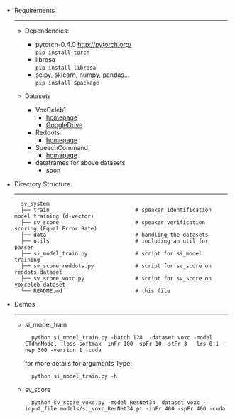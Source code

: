 * Requirements

    ----------
    
    * Dependencies:
        * pytorch-0.4.0  http://pytorch.org/  
            `pip install torch`
        * librosa  
            `pip install librosa`
        * scipy, sklearn, numpy, pandas...  
            `pip install $package`
   
    * Datasets  
        * VoxCeleb1
            - [homepage](http://www.robots.ox.ac.uk/~vgg/data/voxceleb/) 
            - [GoogleDrive](https://drive.google.com/drive/folders/1__Ob2AUuAdzVDRCVhKtKSvGmTKHUKTuR)
        * Reddots   
            - [homepage](https://sites.google.com/site/thereddotsproject/)
        * SpeechCommand
            - [homapage](https://ai.googleblog.com/2017/08/launching-speech-commands-dataset.html)
        * dataframes for above datasets
            - soon
 
* Directory Structure

    ----------
    
        sv_system  
        ├── train                           # speaker identification model training (d-vector)   
        ├── sv_score                        # speaker verification scoring (Equal Error Rate)  
        ├── data                            # handling the datasets  
        ├── utils                           # including an util for parser  
        ├── si_model_train.py               # script for si_model training  
        ├── sv_score_reddots.py             # script for sv_score on reddots dataset  
        ├── sv_score_voxc.py                # script for sv_score on voxceleb dataset   
        └── README.md                       # this file  
    
* Demos

    ----------
    
    * si_model_train
    
            python si_model_train.py -batch 128  -dataset voxc -model CTdnnModel -loss softmax -inFr 100 -spFr 10 -stFr 3  -lrs 0.1 -nep 300 -version 1 -cuda
        
        for more details for arguments Type:
        
            python si_model_train.py -h  
    * sv_score  
       
            python sv_score_voxc.py -model ResNet34 -dataset voxc -input_file models/si_voxc_ResNet34.pt -inFr 400 -spFr 400 -cuda
